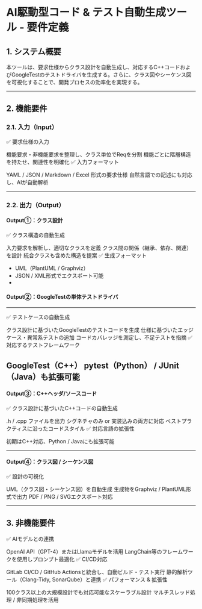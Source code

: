 #  AI駆動型コード & テスト自動生成ツール - 要件定義
## 1. システム概要
本ツールは、要求仕様からクラス設計を自動生成し、対応するC++コードおよびGoogleTestのテストドライバを生成する。さらに、クラス図やシーケンス図を可視化することで、開発プロセスの効率化を実現する。

---

## 2. 機能要件
### 2.1. 入力（Input）
✅ 要求仕様の入力

機能要求・非機能要求を整理し、クラス単位でReqを分割
機能ごとに階層構造を持たせ、関連性を明確化
✅ 入力フォーマット

YAML / JSON / Markdown / Excel 形式の要求仕様
自然言語での記述にも対応し、AIが自動解析

---

### 2.2. 出力（Output）
#### Output①：クラス設計
✅ クラス構造の自動生成

入力要求を解析し、適切なクラスを定義
クラス間の関係（継承、依存、関連）を設計
統合クラスも含めた構造を提案
✅ 生成フォーマット

- UML（PlantUML / Graphviz）
- JSON / XML形式でエクスポート可能
- 
#### Output②：GoogleTestの単体テストドライバ
---
✅ テストケースの自動生成

クラス設計に基づいたGoogleTestのテストコードを生成
仕様に基づいたエッジケース・異常系テストの追加
コードカバレッジを測定し、不足テストを指摘
✅ 対応するテストフレームワーク

GoogleTest（C++）
pytest（Python） / JUnit（Java）も拡張可能
---

#### Output③：C++ヘッダ/ソースコード
✅ クラス設計に基づいたC++コードの自動生成

.h / .cpp ファイルを出力
シグネチャのみ or 実装込みの両方に対応
ベストプラクティスに沿ったコードスタイル
✅ 対応言語の拡張性

初期はC++対応、Python / Javaにも拡張可能

---

#### Output④：クラス図 / シーケンス図
✅ 設計の可視化

UML（クラス図・シーケンス図）を自動生成
生成物をGraphviz / PlantUML形式で出力
PDF / PNG / SVGエクスポート対応

---

## 3. 非機能要件
✅ AIモデルとの連携

OpenAI API（GPT-4）またはLlamaモデルを活用
LangChain等のフレームワークを使用しプロンプト最適化
✅ CI/CD対応

GitLab CI/CD / GitHub Actionsと統合し、自動ビルド・テスト実行
静的解析ツール（Clang-Tidy, SonarQube）と連携
✅ パフォーマンス & 拡張性

100クラス以上の大規模設計でも対応可能なスケーラブル設計
マルチスレッド処理 / 非同期処理を活用
